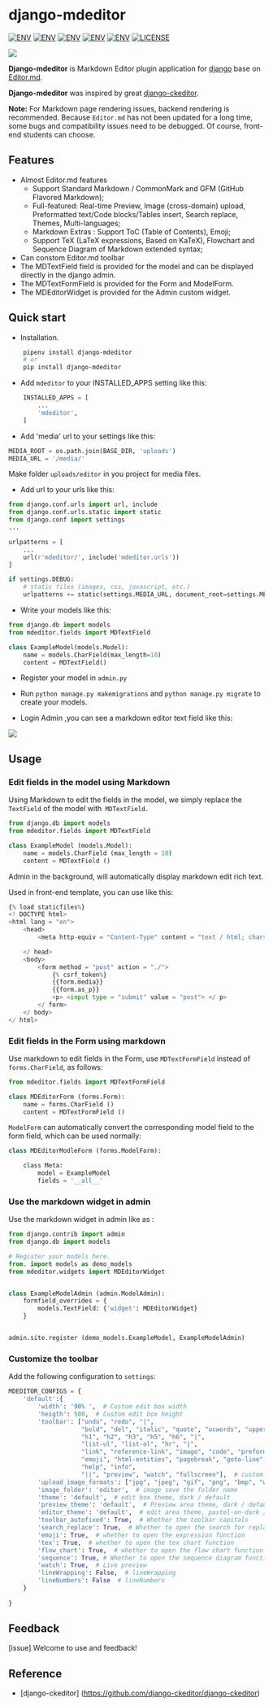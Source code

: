 
# django-mdeditor


[![ENV](https://img.shields.io/badge/release-v0.1.14-blue.svg)](https://github.com/pylixm/django-mdeditor)
[![ENV](https://img.shields.io/badge/Chinese-v0.1.14-blue.svg)](./README_CN.md)
[![ENV](https://img.shields.io/badge/Gitter-v0.1.14-blue.svg)](https://gitter.im/django-mdeditor/Lobby)
[![ENV](https://img.shields.io/badge/python-2.x/3.x-green.svg)](https://github.com/pylixm/django-mdeditor)
[![ENV](https://img.shields.io/badge/django-1.7+-green.svg)](https://github.com/pylixm/django-mdeditor)
[![LICENSE](https://img.shields.io/badge/license-GPL3.0-green.svg)](https://github.com/pylixm/django-mdeditor/master/LICENSE.txt)

![](./django_and_editor.png)

**Django-mdeditor** is Markdown Editor plugin application for [django](djangoproject.com) base on [Editor.md](https://github.com/pandao/editor.md).

**Django-mdeditor** was inspired by great [django-ckeditor](https://github.com/django-ckeditor/django-ckeditor).

**Note:** For Markdown page rendering issues, backend rendering is recommended. Because `Editor.md` has not been updated for a long time, some bugs and compatibility issues need to be debugged. Of course, front-end students can choose.

## Features

- Almost Editor.md features 
    - Support Standard Markdown / CommonMark and GFM (GitHub Flavored Markdown);
    - Full-featured: Real-time Preview, Image (cross-domain) upload, Preformatted text/Code blocks/Tables insert, Search replace, Themes, Multi-languages;
    - Markdown Extras : Support ToC (Table of Contents), Emoji;
    - Support TeX (LaTeX expressions, Based on KaTeX), Flowchart and Sequence Diagram of Markdown extended syntax;
- Can constom Editor.md toolbar 
- The MDTextField field is provided for the model and can be displayed directly in the django admin.
- The MDTextFormField is provided for the Form and ModelForm.
- The MDEditorWidget is provided for the Admin custom widget.


## Quick start

- Installation.
```bash
    pipenv install django-mdeditor
    # or
    pip install django-mdeditor
```

- Add `mdeditor` to your INSTALLED_APPS setting like this:
```python
    INSTALLED_APPS = [
        ...
        'mdeditor',
    ]
```

- Add 'media' url to your settings like this:
```python
MEDIA_ROOT = os.path.join(BASE_DIR, 'uploads')
MEDIA_URL = '/media/'

```
Make folder `uploads/editor` in you project for media files.  

- Add url to your urls like this:
```python
from django.conf.urls import url, include
from django.conf.urls.static import static
from django.conf import settings
...

urlpatterns = [
    ...
    url(r'mdeditor/', include('mdeditor.urls'))
]

if settings.DEBUG:
    # static files (images, css, javascript, etc.)
    urlpatterns += static(settings.MEDIA_URL, document_root=settings.MEDIA_ROOT)

```

- Write your models like this:
```python
from django.db import models
from mdeditor.fields import MDTextField

class ExampleModel(models.Model):
    name = models.CharField(max_length=10)
    content = MDTextField()
```

- Register your model in `admin.py`

- Run `python manage.py makemigrations` and `python manage.py migrate` to create your models.

- Login Admin ,you can see a markdown editor text field like this:

![](/screenshot/admin-example.png)


## Usage

### Edit fields in the model using Markdown

Using Markdown to edit the fields in the model, we simply replace the `TextField` of the model with` MDTextField`.

```python
from django.db import models
from mdeditor.fields import MDTextField

class ExampleModel (models.Model):
    name = models.CharField (max_length = 10)
    content = MDTextField ()
```

Admin in the background, will automatically display markdown edit rich text.

Used in front-end template, you can use like this:
```python
{% load staticfiles%}
<! DOCTYPE html>
<html lang = "en">
    <head>
        <meta http-equiv = "Content-Type" content = "text / html; charset = utf-8" />

    </ head>
    <body>
        <form method = "post" action = "./">
            {% csrf_token%}
            {{form.media}}
            {{form.as_p}}
            <p> <input type = "submit" value = "post"> </ p>
        </ form>
    </ body>
</ html>

```

### Edit fields in the Form using markdown

Use markdown to edit fields in the Form, use `MDTextFormField` instead of` forms.CharField`, as follows:
```python
from mdeditor.fields import MDTextFormField

class MDEditorForm (forms.Form):
    name = forms.CharField ()
    content = MDTextFormField ()
```

`ModelForm` can automatically convert the corresponding model field to the form field, which can be used normally:
```python
class MDEditorModleForm (forms.ModelForm):

    class Meta:
        model = ExampleModel
        fields = '__all__'
```

### Use the markdown widget in admin

Use the markdown widget in admin like as :
```python
from django.contrib import admin
from django.db import models

# Register your models here.
from. import models as demo_models
from mdeditor.widgets import MDEditorWidget


class ExampleModelAdmin (admin.ModelAdmin):
    formfield_overrides = {
        models.TextField: {'widget': MDEditorWidget}
    }


admin.site.register (demo_models.ExampleModel, ExampleModelAdmin)
```
### Customize the toolbar

Add the following configuration to `settings`:
```python
MDEDITOR_CONFIGS = {
    'default':{
        'width': '90% ',  # Custom edit box width
        'heigth': 500,  # Custom edit box height
        'toolbar': ["undo", "redo", "|",
                    "bold", "del", "italic", "quote", "ucwords", "uppercase", "lowercase", "|",
                    "h1", "h2", "h3", "h5", "h6", "|",
                    "list-ul", "list-ol", "hr", "|",
                    "link", "reference-link", "image", "code", "preformatted-text", "code-block", "table", "datetime"
                    "emoji", "html-entities", "pagebreak", "goto-line", "|",
                    "help", "info",
                    "||", "preview", "watch", "fullscreen"],  # custom edit box toolbar 
        'upload_image_formats': ["jpg", "jpeg", "gif", "png", "bmp", "webp"],  # image upload format type
        'image_folder': 'editor',  # image save the folder name
        'theme': 'default',  # edit box theme, dark / default
        'preview_theme': 'default',  # Preview area theme, dark / default
        'editor_theme': 'default',  # edit area theme, pastel-on-dark / default
        'toolbar_autofixed': True,  # Whether the toolbar capitals
        'search_replace': True,  # Whether to open the search for replacement
        'emoji': True,  # whether to open the expression function
        'tex': True,  # whether to open the tex chart function
        'flow_chart': True,  # whether to open the flow chart function
        'sequence': True, # Whether to open the sequence diagram function
        'watch': True,  # Live preview
        'lineWrapping': False,  # lineWrapping
        'lineNumbers': False  # lineNumbers
    }
    
}
```

## Feedback 

[issue]
Welcome to use and feedback!

## Reference

- [django-ckeditor] (https://github.com/django-ckeditor/django-ckeditor)
